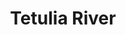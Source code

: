 ---
title: "Tetulia River"
title_bn: "তেতুলিয়া নদী-২য় অংশ"
description: "Genesis from north side of the Meghna river of Bhola that streaming through Tetulia, Nimdi, Kalaiya, Purvamunia and discharged into the Bay of Bengal as Buragourango near Ronggopaldi of Golachipa Upazilla. Previously this river was very flashy but lost this characteristics because of sediment deposition on its. This river separated Barisal district from Bhola.
The length of this river is 84 km and average width is 6 km. This river is highly vulnerable for its breakdown nature.    "
---